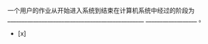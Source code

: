 一个用户的作业从开始进入系统到结束在计算机系统中经过的阶段为________________________________________________
__________________ 。
- [x]  

